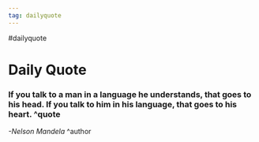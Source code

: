 ```yaml
---
tag: dailyquote
---
```


#dailyquote

# Daily Quote

### If you talk to a man in a language he understands, that goes to his head. If you talk to him in his language, that goes to his heart. ^quote
*-Nelson Mandela* ^author
